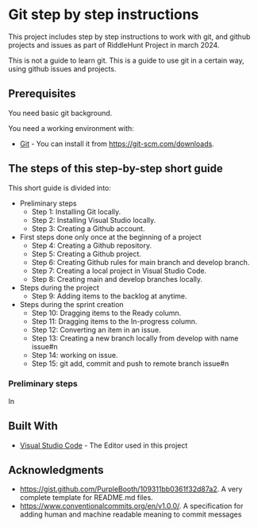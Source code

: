 # Git step by step instructions

This project includes step by step instructions to work with git, and github projects and issues as part of RiddleHunt Project in march 2024.

This is not a guide to learn git. This is a guide to use git in a certain way, using github issues and projects.

## Prerequisites

You need basic git background.

You need a working environment with:
* [Git](https://git-scm.com) - You can install it from https://git-scm.com/downloads.

## The steps of this step-by-step short guide

This short guide is divided into:
* Preliminary steps
  - Step 1: Installing Git locally.
  - Step 2: Installing Visual Studio locally.
  - Step 3: Creating a Github account.
* First steps done only once at the beginning of a project
  - Step 4: Creating a Github repository.
  - Step 5: Creating a Github project.
  - Step 6: Creating Github rules for main branch and develop branch.
  - Step 7: Creating a local project in Visual Studio Code.
  - Step 8: Creating main and develop branches locally.
* Steps during the project
  - Step 9: Adding items to the backlog at anytime.
* Steps during the sprint creation
  - Step 10: Dragging items to the Ready column.
  - Step 11: Dragging items to the In-progress column.
  - Step 12: Converting an item in an issue.
  - Step 13: Creating a new branch locally from develop with name issue#n
  - Step 14: working on issue.
  - Step 15: git add, commit and push to remote branch issue#n 

### Preliminary steps
In


## Built With

* [Visual Studio Code](https://code.visualstudio.com/) - The Editor used in this project

## Acknowledgments

* https://gist.github.com/PurpleBooth/109311bb0361f32d87a2. A very complete template for README.md files.
* https://www.conventionalcommits.org/en/v1.0.0/. A specification for adding human and machine readable meaning to commit messages